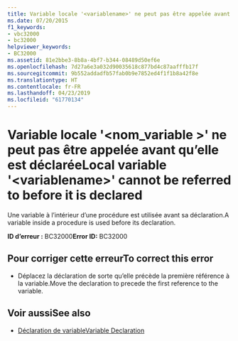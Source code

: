 ```yaml
---
title: Variable locale '<variablename>' ne peut pas être appelée avant qu’elle est déclarée
ms.date: 07/20/2015
f1_keywords:
- vbc32000
- bc32000
helpviewer_keywords:
- BC32000
ms.assetid: 81e2bbe3-8b8a-4bf7-b344-08489d50ef6e
ms.openlocfilehash: 7d27a6e3a032d90035618c877bd4c87aafffb17f
ms.sourcegitcommit: 9b552addadfb57fab0b9e7852ed4f1f1b8a42f8e
ms.translationtype: HT
ms.contentlocale: fr-FR
ms.lasthandoff: 04/23/2019
ms.locfileid: "61770134"
---
```

# <a name="local-variable-variablename-cannot-be-referred-to-before-it-is-declared"></a><span data-ttu-id="1e33e-102">Variable locale '\<nom_variable >' ne peut pas être appelée avant qu’elle est déclarée</span><span class="sxs-lookup"><span data-stu-id="1e33e-102">Local variable '\<variablename>' cannot be referred to before it is declared</span></span>
<span data-ttu-id="1e33e-103">Une variable à l’intérieur d’une procédure est utilisée avant sa déclaration.</span><span class="sxs-lookup"><span data-stu-id="1e33e-103">A variable inside a procedure is used before its declaration.</span></span>  
  
 <span data-ttu-id="1e33e-104">**ID d’erreur :** BC32000</span><span class="sxs-lookup"><span data-stu-id="1e33e-104">**Error ID:** BC32000</span></span>  
  
## <a name="to-correct-this-error"></a><span data-ttu-id="1e33e-105">Pour corriger cette erreur</span><span class="sxs-lookup"><span data-stu-id="1e33e-105">To correct this error</span></span>  
  
- <span data-ttu-id="1e33e-106">Déplacez la déclaration de sorte qu’elle précède la première référence à la variable.</span><span class="sxs-lookup"><span data-stu-id="1e33e-106">Move the declaration to precede the first reference to the variable.</span></span>  
  
## <a name="see-also"></a><span data-ttu-id="1e33e-107">Voir aussi</span><span class="sxs-lookup"><span data-stu-id="1e33e-107">See also</span></span>

- [<span data-ttu-id="1e33e-108">Déclaration de variable</span><span class="sxs-lookup"><span data-stu-id="1e33e-108">Variable Declaration</span></span>](../../visual-basic/programming-guide/language-features/variables/variable-declaration.md)
